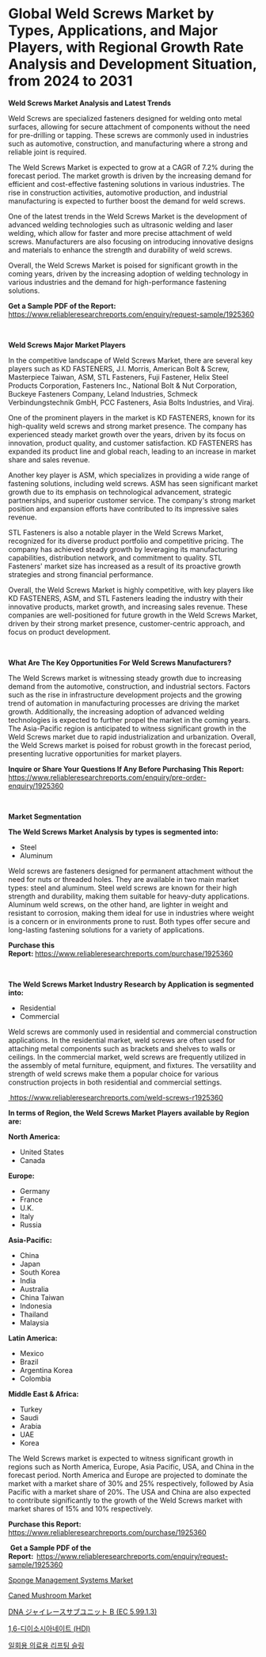 <p><h1>Global Weld Screws Market by Types, Applications, and Major Players, with Regional Growth Rate Analysis and Development Situation, from 2024 to 2031</h1></p><p><strong>Weld Screws Market Analysis and Latest Trends</strong></p>
<p><p>Weld Screws are specialized fasteners designed for welding onto metal surfaces, allowing for secure attachment of components without the need for pre-drilling or tapping. These screws are commonly used in industries such as automotive, construction, and manufacturing where a strong and reliable joint is required.</p><p>The Weld Screws Market is expected to grow at a CAGR of 7.2% during the forecast period. The market growth is driven by the increasing demand for efficient and cost-effective fastening solutions in various industries. The rise in construction activities, automotive production, and industrial manufacturing is expected to further boost the demand for weld screws.</p><p>One of the latest trends in the Weld Screws Market is the development of advanced welding technologies such as ultrasonic welding and laser welding, which allow for faster and more precise attachment of weld screws. Manufacturers are also focusing on introducing innovative designs and materials to enhance the strength and durability of weld screws.</p><p>Overall, the Weld Screws Market is poised for significant growth in the coming years, driven by the increasing adoption of welding technology in various industries and the demand for high-performance fastening solutions.</p></p>
<p><strong>Get a Sample PDF of the Report:&nbsp;</strong> <a href="https://www.reliableresearchreports.com/enquiry/request-sample/1925360">https://www.reliableresearchreports.com/enquiry/request-sample/1925360</a></p>
<p>&nbsp;</p>
<p><strong>Weld Screws Major Market Players</strong></p>
<p><p>In the competitive landscape of Weld Screws Market, there are several key players such as KD FASTENERS, J.I. Morris, American Bolt & Screw, Masterpiece Taiwan, ASM, STL Fasteners, Fuji Fastener, Helix Steel Products Corporation, Fasteners Inc., National Bolt & Nut Corporation, Buckeye Fasteners Company, Leland Industries, Schmeck Verbindungstechnik GmbH, PCC Fasteners, Asia Bolts Industries, and Viraj.</p><p>One of the prominent players in the market is KD FASTENERS, known for its high-quality weld screws and strong market presence. The company has experienced steady market growth over the years, driven by its focus on innovation, product quality, and customer satisfaction. KD FASTENERS has expanded its product line and global reach, leading to an increase in market share and sales revenue.</p><p>Another key player is ASM, which specializes in providing a wide range of fastening solutions, including weld screws. ASM has seen significant market growth due to its emphasis on technological advancement, strategic partnerships, and superior customer service. The company's strong market position and expansion efforts have contributed to its impressive sales revenue.</p><p>STL Fasteners is also a notable player in the Weld Screws Market, recognized for its diverse product portfolio and competitive pricing. The company has achieved steady growth by leveraging its manufacturing capabilities, distribution network, and commitment to quality. STL Fasteners' market size has increased as a result of its proactive growth strategies and strong financial performance.</p><p>Overall, the Weld Screws Market is highly competitive, with key players like KD FASTENERS, ASM, and STL Fasteners leading the industry with their innovative products, market growth, and increasing sales revenue. These companies are well-positioned for future growth in the Weld Screws Market, driven by their strong market presence, customer-centric approach, and focus on product development.</p></p>
<p>&nbsp;</p>
<p><strong>What Are The Key Opportunities For Weld Screws Manufacturers?</strong></p>
<p><p>The Weld Screws market is witnessing steady growth due to increasing demand from the automotive, construction, and industrial sectors. Factors such as the rise in infrastructure development projects and the growing trend of automation in manufacturing processes are driving the market growth. Additionally, the increasing adoption of advanced welding technologies is expected to further propel the market in the coming years. The Asia-Pacific region is anticipated to witness significant growth in the Weld Screws market due to rapid industrialization and urbanization. Overall, the Weld Screws market is poised for robust growth in the forecast period, presenting lucrative opportunities for market players.</p></p>
<p><strong>Inquire or Share Your Questions If Any Before Purchasing This Report:</strong> <a href="https://www.reliableresearchreports.com/enquiry/pre-order-enquiry/1925360">https://www.reliableresearchreports.com/enquiry/pre-order-enquiry/1925360</a></p>
<p>&nbsp;</p>
<p><strong>Market Segmentation</strong></p>
<p><strong>The Weld Screws Market Analysis by types is segmented into:</strong></p>
<p><ul><li>Steel</li><li>Aluminum</li></ul></p>
<p><p>Weld screws are fasteners designed for permanent attachment without the need for nuts or threaded holes. They are available in two main market types: steel and aluminum. Steel weld screws are known for their high strength and durability, making them suitable for heavy-duty applications. Aluminum weld screws, on the other hand, are lighter in weight and resistant to corrosion, making them ideal for use in industries where weight is a concern or in environments prone to rust. Both types offer secure and long-lasting fastening solutions for a variety of applications.</p></p>
<p><strong>Purchase this Report:&nbsp;</strong><a href="https://www.reliableresearchreports.com/purchase/1925360">https://www.reliableresearchreports.com/purchase/1925360</a></p>
<p>&nbsp;</p>
<p><strong>The Weld Screws Market Industry Research by Application is segmented into:</strong></p>
<p><ul><li>Residential</li><li>Commercial</li></ul></p>
<p><p>Weld screws are commonly used in residential and commercial construction applications. In the residential market, weld screws are often used for attaching metal components such as brackets and shelves to walls or ceilings. In the commercial market, weld screws are frequently utilized in the assembly of metal furniture, equipment, and fixtures. The versatility and strength of weld screws make them a popular choice for various construction projects in both residential and commercial settings.</p></p>
<p><a href="https://www.reliableresearchreports.com/weld-screws-r1925360">&nbsp;https://www.reliableresearchreports.com/weld-screws-r1925360</a></p>
<p><strong>In terms of Region, the Weld Screws Market Players available by Region are:</strong></p>
<p>
    <p> <strong> North America: </strong>
        <ul>
            <li>United States</li>
            <li>Canada</li>
        </ul>
        </p> 
    <p> <strong> Europe: </strong>
        <ul>
            <li>Germany</li>
            <li>France</li>
            <li>U.K.</li>
            <li>Italy</li>
            <li>Russia</li>
        </ul>
        </p> 
    <p> <strong> Asia-Pacific: </strong>
        <ul>
            <li>China</li>
            <li>Japan</li>
            <li>South Korea</li>
            <li>India</li>
            <li>Australia</li>
            <li>China Taiwan</li>
            <li>Indonesia</li>
            <li>Thailand</li>
            <li>Malaysia</li>
        </ul>
        </p> 
    <p> <strong> Latin America: </strong>
        <ul>
            <li>Mexico</li>
            <li>Brazil</li>
            <li>Argentina Korea</li>
            <li>Colombia</li>
        </ul>
        </p> 
    <p> <strong> Middle East & Africa: </strong>
        <ul>
            <li>Turkey</li>
            <li>Saudi</li>
            <li>Arabia</li>
            <li>UAE</li>
            <li>Korea</li>
        </ul>
    </p>
    </p>
<p><p>The Weld Screws market is expected to witness significant growth in regions such as North America, Europe, Asia Pacific, USA, and China in the forecast period. North America and Europe are projected to dominate the market with a market share of 30% and 25% respectively, followed by Asia Pacific with a market share of 20%. The USA and China are also expected to contribute significantly to the growth of the Weld Screws market with market shares of 15% and 10% respectively.</p></p>
<p><strong>Purchase this Report: </strong><a href="https://www.reliableresearchreports.com/purchase/1925360">https://www.reliableresearchreports.com/purchase/1925360</a></p>
<p>&nbsp;<strong>Get a Sample PDF of the Report:&nbsp;&nbsp;</strong><a href="https://www.reliableresearchreports.com/enquiry/request-sample/1925360">https://www.reliableresearchreports.com/enquiry/request-sample/1925360</a></p>
<p><strong></strong></p>
<p><p><a href="https://github.com/rionkhanvai01/Market-Research-Report-List-1/blob/main/sponge-management-systems-market.md">Sponge Management Systems Market</a></p><p><a href="https://issuu.com/reportprime-2/docs/caned-mushroom-market-size-2030.pptx">Caned Mushroom Market</a></p><p><a href="https://github.com/dathomson6534/Market-Research-Report-List-1/blob/main/8212515115623.md">DNA ジャイレースサブユニット B (EC 5.99.1.3)</a></p><p><a href="https://github.com/iansanftyord09878/Market-Research-Report-List-2/blob/main/3715572122088.md">1,6-디이소시아네이트 (HDI)</a></p><p><a href="https://medium.com/@ukaszduda1/%EA%B8%80%EB%A1%9C%EB%B2%8C-%EC%9D%BC%ED%9A%8C%EC%9A%A9-%EC%9D%98%EB%A3%8C%EC%9A%A9-%EB%A6%AC%ED%94%84%ED%8C%85-%EC%8A%AC%EB%A7%81-%EC%8B%9C%EC%9E%A5%EC%9D%80-2024%EB%85%84%EB%B6%80%ED%84%B0-2031%EB%85%84%EA%B9%8C%EC%A7%80%EC%9D%98-%EA%B8%B0%EA%B0%84-%EB%8F%99%EC%95%88-%EC%9D%98-cagr%EB%A1%9C-%EC%84%B1%EC%9E%A5%EC%9D%B4-%EC%98%88%EC%83%81%EB%90%A9%EB%8B%88%EB%8B%A4-d6c2df507ff9">일회용 의료용 리프팅 슬링</a></p></p>